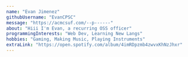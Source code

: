 ```yaml
---
name: "Evan Jimenez"
githubUsername: "EvanCPSC"
message: "https://acmcsuf.com/--p------"
about: "Hiii I'm Evan, a recurring OSS officer"
programmingInterests: "Web Dev, Learning New Langs"
hobbies: "Gaming, Making Music, Playing Instruments"
extraLink: "https://open.spotify.com/album/4imRDpzmb4zwvxKhNzJhxr"
---
```

